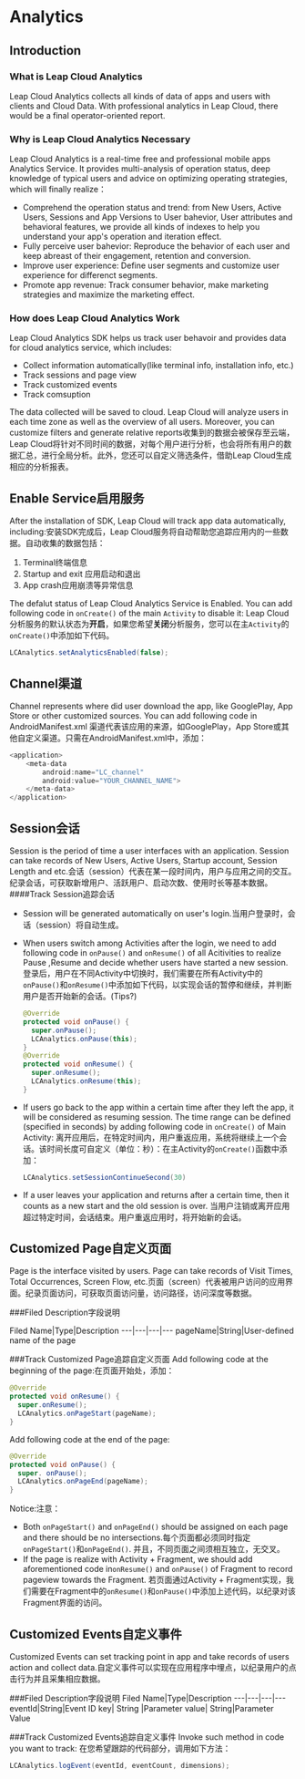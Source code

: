 # Analytics

## Introduction

###	What is Leap Cloud Analytics

Leap Cloud Analytics collects all kinds of data of apps and users with clients and Cloud Data. With professional analytics in Leap Cloud, there would be a final operator-oriented report. 

###	Why is Leap Cloud Analytics Necessary

Leap Cloud Analytics is a real-time free and professional mobile apps Analytics Service. It provides multi-analysis of operation status, deep knowledge of typical users and advice on optimizing operating strategies, which will finally realize：

*	Comprehend the operation status and trend: from New Users, Active Users, Sessions and App Versions to User bahevior, User attributes and behavioral features, we provide all kinds of indexes to help you understand your app's operation and iteration effect. 
*	Fully perceive user bahevior: Reproduce the behavior of each user and keep abreast of their engagement, retention and conversion.
*	Improve user experience: Define user segments and customize user experience for differenct segments.
*	Promote app revenue: Track consumer behavior, make marketing strategies and maximize the marketing effect.


###	How does Leap Cloud Analytics Work

Leap Cloud Analytics SDK helps us track user behavoir and provides data for cloud analytics service, which includes:

*  Collect information automatically(like terminal info, installation info, etc.)
*  Track sessions and page view
*  Track customized events
*  Track comsuption

The data collected will be saved to cloud. Leap Cloud will analyze users in each time zone as well as the overview of all users. Moreover, you can customize filters and generate relative reports收集到的数据会被保存至云端，Leap Cloud将针对不同时间的数据，对每个用户进行分析，也会将所有用户的数据汇总，进行全局分析。此外，您还可以自定义筛选条件，借助Leap Cloud生成相应的分析报表。

## Enable Service启用服务
After the installation of SDK, Leap Cloud will track app data automatically, including:安装SDK完成后，Leap Cloud服务将自动帮助您追踪应用内的一些数据。自动收集的数据包括：

1.	Terminal终端信息
2.	Startup and exit 应用启动和退出
3.	App crash应用崩溃等异常信息

The defalut status of Leap Cloud Analytics Service is Enabled. You can add following code in `onCreate()` of the main `Activity` to disable it: Leap Cloud分析服务的默认状态为**开启**，如果您希望**关闭**分析服务，您可以在主`Activity`的`onCreate()`中添加如下代码。

```Java
LCAnalytics.setAnalyticsEnabled(false);
```

## Channel渠道
Channel represents where did user download the app, like GooglePlay, App Store or other customized sources. You can add following code in AndroidManifest.xml 渠道代表该应用的来源，如GooglePlay，App Store或其他自定义渠道。只需在AndroidManifest.xml中，添加：

```java
<application>
	<meta-data
		android:name="LC_channel"
		android:value="YOUR_CHANNEL_NAME">
	</meta-data>
</application>
```

##	Session会话
Session is the period of time a user interfaces with an application. Session can take records of New Users, Active Users, Startup account, Session Length and etc.会话（session）代表在某一段时间内，用户与应用之间的交互。纪录会话，可获取新增用户、活跃用户、启动次数、使用时长等基本数据。
####Track Session追踪会话
* Session will be generated automatically on user's login.当用户登录时，会话（session）将自动生成。
* When users switch among Activities after the login, we need to add following code in `onPause()` and `onResume()` of all Acitivities to realize Pause ,Resume and decide whether users have started a new session. 登录后，用户在不同Activity中切换时，我们需要在所有Activity中的`onPause()`和`onResume()`中添加如下代码，以实现会话的暂停和继续，并判断用户是否开始新的会话。(Tips?)

	```java
	@Override
	protected void onPause() {
	  super.onPause();
	  LCAnalytics.onPause(this);
	}
	@Override
	protected void onResume() {
	  super.onResume();
	  LCAnalytics.onResume(this);
	}
	```

* If users go back to the app within a certain time after they left the app, it will be considered as resuming session. The time range can be defined (specified in seconds) by adding following code in `onCreate()` of Main Activity: 离开应用后，在特定时间内，用户重返应用，系统将继续上一个会话。该时间长度可自定义（单位：秒）：在主Activity的`onCreate()`函数中添加：

	```java
	LCAnalytics.setSessionContinueSecond(30)
	```
* If a user leaves your application and returns after a certain time, then it counts as a new start and the old session is over. 当用户注销或离开应用超过特定时间，会话结束。用户重返应用时，将开始新的会话。

## Customized Page自定义页面

Page is the interface visited by users. Page can take records of Visit Times, Total Occurrences, Screen Flow, etc.页面（screen）代表被用户访问的应用界面。纪录页面访问，可获取页面访问量，访问路径，访问深度等数据。

###Filed Description字段说明

Filed Name|Type|Description
---|---|---|---
pageName|String|User-defined name of the page


###Track Customized Page追踪自定义页面
Add following code at the beginning of the page:在页面开始处，添加：

```java
@Override
protected void onResume() {
  super.onResume();
  LCAnalytics.onPageStart(pageName);
}
```

Add following code at the end of the page:

```java
@Override
protected void onPause() {
  super. onPause();
  LCAnalytics.onPageEnd(pageName);
}
```

Notice:注意：

* Both `onPageStart()` and `onPageEnd()` should be assigned on each page and there should be no intersections.每个页面都必须同时指定`onPageStart()`和`onPageEnd()`. 并且，不同页面之间须相互独立，无交叉。
* If the page is realize with Activity + Fragment, we should add aforementioned code in`onResume()` and `onPause()` of Fragment to record pageview towards the Fragment. 若页面通过Activity + Fragment实现，我们需要在Fragment中的`onResume()`和`onPause()`中添加上述代码，以纪录对该Fragment界面的访问。

## Customized Events自定义事件

Customized Events can set tracking point in app and take records of users action and collect data.自定义事件可以实现在应用程序中埋点，以纪录用户的点击行为并且采集相应数据。

###Filed Description字段说明
Filed Name|Type|Description
---|---|---|---
eventId|String|Event ID
key| String |Parameter
value| String|Parameter Value

###Track Customized Events追踪自定义事件
Invoke such method in code you want to track: 在您希望跟踪的代码部分，调用如下方法：

```java
LCAnalytics.logEvent(eventId, eventCount, dimensions);
```
